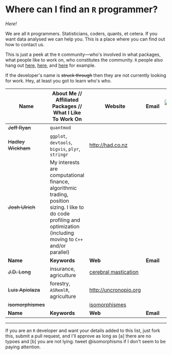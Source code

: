# Where can I find an `R` programmer?

_Here!_

We are all `R` programmers. Statisticians, coders, quants, et cetera. If you want data analysed we can help you. This is a place where you can find out how to contact us.

This is just a peek at the `R` community&mdash;who's involved in what packages, what people like to work on, who constitutes the community. `R` people also hang out [here](https://twitter.com/search?q=%23Rstats), [here](http://stackoverflow.com/questions/tagged/r), and [here](http://www.google.com/search?q=stat.ethz.ch+pipermail) for example.



If the developer's name is ~~struck through~~ then they are not currently looking for work. Hey, at least you got to learn who's who.




| Name | About Me // Affiliated Packages // What I Like To Work On | Website | Email | ![StackOverflow](http://cdn.sstatic.net/stackoverflow/img/apple-touch-icon.png) | ![Github](https://github.global.ssl.fastly.net/images/modules/logos_page/GitHub-Mark.png) | ![R Bloggers](https://scontent-b.xx.fbcdn.net/hphotos-prn2/1157664_10151640961054891_2062775343_n.png) | ![Twitter](https://abs.twimg.com/a/1380503112/images/resources/twitter-bird-blue-on-white.png) |
| --- |  --------- | --- | --- | :---: | :---: | :---: | :---: |
| ~~Jeff Ryan~~ | `quantmod`
| ~~Hadley Wickham~~ | `ggplot`, `devtools`, `bigvis`, `plyr`, `stringr` | http://had.co.nz
| ~~Josh Ulrich~~ | My interests are computational finance, algorithmic trading, position sizing. I like to do code profiling and optimization (including moving to `C++` and/or parallel) ||||||||
|**Name**|**Keywords**|**Web**|**Email**|**SO**|**G**|**R**|**T**|
| ~~J.D. Long~~ | insurance, agriculture | [cerebral mastication](http://cerebralmastication.com) ||  ![cmast](http://stackexchange.com/users/flair/17035.png) || [&mdash;](http://www.r-bloggers.com/author/jd-long/) | @cmastication|
| ~~Luis Apiolaza~~ | forestry, `ASRemlR`, agriculture | http://uncronopio.org |  | | | [&mdash;](http://www.r-bloggers.com/author/luis/) | [@zentree](http://twitter.com/zentree) | 
| ~~isomorphismes~~ | | [isomorphismes](http://isomorphismes.tumblr.com/tagged/R) ||| | [&mdash;](http://www.r-bloggers.com/author/isomorphismes/) | [@isomorphisms](http://twitter.com/isomorphisms) |
|**Name**|**Keywords**|**Web**|**Email**|**SO**|**G**|**R**|**T**|








-------------


If you are an `R` developer and want your details added to this list, just fork this, submit a pull request, and I'll approve as long as [a] there are no typoes and [b] you are not lying. tweet @isomorphisms if I don't seem to be paying attention.
